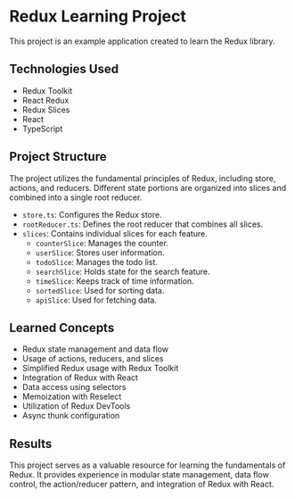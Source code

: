 # Redux Learning Project

This project is an example application created to learn the Redux library.

## Technologies Used

- Redux Toolkit
- React Redux
- Redux Slices
- React
- TypeScript

## Project Structure

The project utilizes the fundamental principles of Redux, including store, actions, and reducers. Different state portions are organized into slices and combined into a single root reducer.

- `store.ts`: Configures the Redux store.
- `rootReducer.ts`: Defines the root reducer that combines all slices.
- `slices`: Contains individual slices for each feature.
  - `counterSlice`: Manages the counter.
  - `userSlice`: Stores user information.
  - `todoSlice`: Manages the todo list.
  - `searchSlice`: Holds state for the search feature.
  - `timeSlice`: Keeps track of time information.
  - `sortedSlice`: Used for sorting data.
  - `apiSlice`: Used for fetching data.

## Learned Concepts

- Redux state management and data flow
- Usage of actions, reducers, and slices
- Simplified Redux usage with Redux Toolkit
- Integration of Redux with React
- Data access using selectors
- Memoization with Reselect
- Utilization of Redux DevTools
- Async thunk configuration

## Results

This project serves as a valuable resource for learning the fundamentals of Redux. It provides experience in modular state management, data flow control, the action/reducer pattern, and integration of Redux with React.
